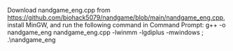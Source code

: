 Download  nandgame_eng.cpp from https://github.com/biohack5079/nandgame/blob/main/nandgame_eng.cpp, 
install MinGW, and run the following command in Command Prompt: 
g++ -o nandgame_eng nandgame_eng.cpp -lwinmm -lgdiplus -mwindows ; .\nandgame_eng

